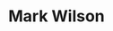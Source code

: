 ---
chef_image_url: "/images/person_2.jpg"
title: "Mark Wilson"
title_fr: "Mark Wilson"
chef_profile: "Beard Specialist"
chef_profile_fr: "Beard Specialist"
chef_content: "Far far away, behind the word mountains, far from the countries Vokalia and Consonantia, there live the blind texts."
chef_content_fr: "French Far far away, behind the word mountains, far from the countries Vokalia and Consonantia, there live the blind texts."
type: "chef"

---
